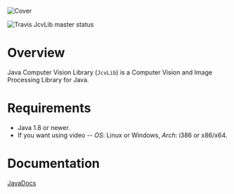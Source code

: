 ![Cover](https://raw.github.com/dzavodnikov/JcvLib/master/src/test/resources/Cover.jpg)

![Travis JcvLib master status](https://travis-ci.org/dzavodnikov/JcvLib.svg?branch=master)


Overview
========
Java Computer Vision Library (`JcvLib`) is a Computer Vision and Image Processing Library for Java.


Requirements
============
 * Java 1.8 or newer.
 * If you want using video -- *OS*: Linux or Windows, *Arch*: i386 or x86/x64.


Documentation
=============
[JavaDocs](https://dzavodnikov.github.io/JcvLib/)


